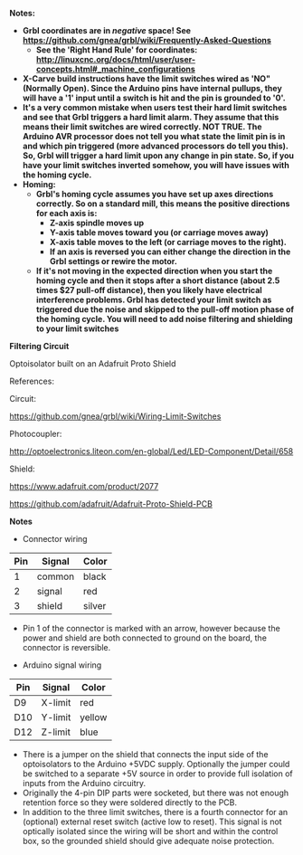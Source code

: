 **Notes:** 
* **Grbl coordinates are in _negative_ space! See https://github.com/gnea/grbl/wiki/Frequently-Asked-Questions**
  * **See the 'Right Hand Rule' for coordinates: http://linuxcnc.org/docs/html/user/user-concepts.html#_machine_configurations**
* **X-Carve build instructions have the limit switches wired as 'NO" (Normally Open). Since the Arduino pins have internal pullups, they will have a '1' input until a switch is hit and the pin is grounded to '0'.**
* **It's a very common mistake when users test their hard limit switches and see that Grbl triggers a hard limit alarm. They assume that this means their limit switches are wired correctly. NOT TRUE. The Arduino AVR processor does not tell you what state the limit pin is in and which pin triggered (more advanced processors do tell you this). So, Grbl will trigger a hard limit upon any change in pin state. So, if you have your limit switches inverted somehow, you will have issues with the homing cycle.**
* **Homing:** 
  * **Grbl's homing cycle assumes you have set up axes directions correctly. So on a standard mill, this means the positive directions for each axis is:** 
    * **Z-axis spindle moves up**
    * **Y-axis table moves toward you (or carriage moves away)**
    * **X-axis table moves to the left (or carriage moves to the right).**
    * **If an axis is reversed you can either change the direction in the Grbl settings or rewire the motor.**
  * **If it's not moving in the expected direction when you start the homing cycle and then it stops after a short distance (about 2.5 times $27 pull-off distance), then you likely have electrical interference problems. Grbl has detected your limit switch as triggered due the noise and skipped to the pull-off motion phase of the homing cycle. You will need to add noise filtering and shielding to your limit switches**
  
**Filtering Circuit**

Optoisolator built on an Adafruit Proto Shield

References: 

Circuit: 

https://github.com/gnea/grbl/wiki/Wiring-Limit-Switches

Photocoupler: 

http://optoelectronics.liteon.com/en-global/Led/LED-Component/Detail/658

Shield:

https://www.adafruit.com/product/2077

https://github.com/adafruit/Adafruit-Proto-Shield-PCB

**Notes**
* Connector wiring

| Pin | Signal | Color |
| --- | ------ | ----- |
| 1 | common | black |
| 2 | signal | red |
| 3 | shield | silver |

* Pin 1 of the connector is marked with an arrow, however because the power and shield are both connected to ground on the board, the connector is reversible.

* Arduino signal wiring

| Pin | Signal | Color |
| --- | ------ | ----- |
| D9 | X-limit| red |
| D10 | Y-limit | yellow |
| D12 | Z-limit | blue |

* There is a jumper on the shield that connects the input side of the optoisolators to the Arduino +5VDC supply. Optionally the jumper could be switched to a separate +5V source in order to provide full isolation of inputs from the Arduino circuitry.
* Originally the 4-pin DIP parts were socketed, but there was not enough retention force so they were soldered directly to the PCB.
* In addition to the three limit switches, there is a fourth connector for an (optional) external reset switch (active low to reset). This signal is not optically isolated since the wiring will be short and within the control box, so the grounded shield should give adequate noise protection.
